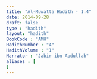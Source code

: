 ```yaml
---
title: "Al-Muwatta Hadith - 1.4"
date: 2014-09-28
draft: false
type : "hadith"
layout: "hadith"
BookCode : "AMH"
HadithNumber : "4"
HadithVolume : "1"
Narrator : "Jabir ibn Abdullah"
aliases : [
]
---
```

